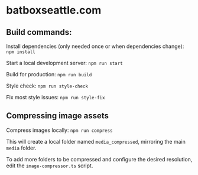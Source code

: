 # batboxseattle.com

## Build commands:

Install dependencies (only needed once or when dependencies change): `npm install`

Start a local development server: `npm run start`

Build for production: `npm run build`

Style check: `npm run style-check`

Fix most style issues: `npm run style-fix`

## Compressing image assets

Compress images locally: `npm run compress`

This will create a local folder named `media_compressed`, mirroring the main `media` folder.

To add more folders to be compressed and configure the desired resolution, edit the `image-compressor.ts` script.
